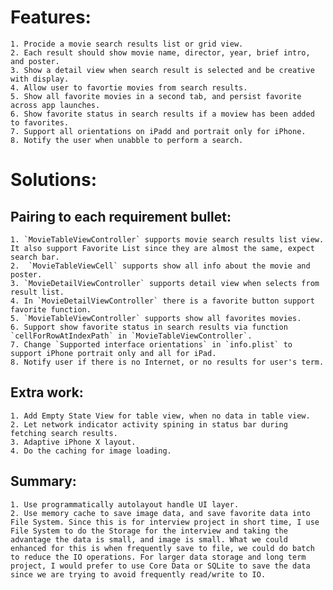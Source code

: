 # Features:
	1. Procide a movie search results list or grid view.
	2. Each result should show movie name, director, year, brief intro, and poster.
	3. Show a detail view when search result is selected and be creative with display.
	4. Allow user to favortie movies from search results.
	5. Show all favorite movies in a second tab, and persist favorite across app launches.
	6. Show favorite status in search results if a moview has been added to favorites.
	7. Support all orientations on iPadd and portrait only for iPhone.
	8. Notify the user when unabble to perform a search.


# Solutions:
## Pairing to each requirement bullet:
	1. `MovieTableViewController` supports movie search results list view. It also support Favorite List since they are almost the same, expect search bar. 
	2.  `MovieTableViewCell` supports show all info about the movie and poster.
	3. `MovieDetailViewController` supports detail view when selects from result list.
	4. In `MovieDetailViewController` there is a favorite button support favorite function.
	5. `MovieTableViewController` supports show all favorites movies.
	6. Support show favorite status in search results via function `cellForRowAtIndexPath` in `MovieTableViewController`.
	7. Change `Supported interface orientations` in `info.plist` to support iPhone portrait only and all for iPad. 
	8. Notify user if there is no Internet, or no results for user's term.
## Extra work:
	1. Add Empty State View for table view, when no data in table view.
	2. Let network indicator activity spining in status bar during fetching search results.	
	3. Adaptive iPhone X layout.
	4. Do the caching for image loading.
## Summary:
	1. Use programmatically autolayout handle UI layer.
	2. Use memory cache to save image data, and save favorite data into File System. Since this is for interview project in short time, I use File System to do the Storage for the interview and taking the advantage the data is small, and image is small. What we could enhanced for this is when frequently save to file, we could do batch to reduce the IO operations. For larger data storage and long term project, I would prefer to use Core Data or SQLite to save the data since we are trying to avoid frequently read/write to IO.

